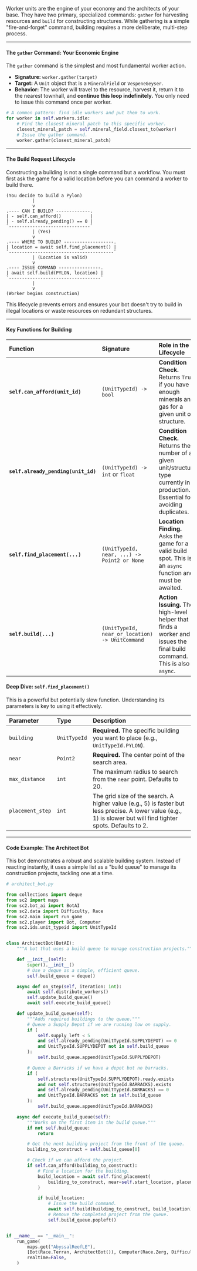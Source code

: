 Worker units are the engine of your economy and the architects of your base. They have two primary, specialized commands: `gather` for harvesting resources and `build` for constructing structures. While gathering is a simple "fire-and-forget" command, building requires a more deliberate, multi-step process.

---

#### **The `gather` Command: Your Economic Engine**

The `gather` command is the simplest and most fundamental worker action.

*   **Signature:** `worker.gather(target)`
*   **Target:** A `Unit` object that is a `MineralField` or `VespeneGeyser`.
*   **Behavior:** The worker will travel to the resource, harvest it, return it to the nearest townhall, and **continue this loop indefinitely.** You only need to issue this command once per worker.

```python
# A common pattern: find idle workers and put them to work.
for worker in self.workers.idle:
    # Find the closest mineral patch to this specific worker.
    closest_mineral_patch = self.mineral_field.closest_to(worker)
    # Issue the gather command.
    worker.gather(closest_mineral_patch)
```

---

#### **The Build Request Lifecycle**

Constructing a building is not a single command but a workflow. You must first ask the game for a valid location before you can command a worker to build there.

```
(You decide to build a Pylon)
          |
          v
.---- CAN I BUILD? -------------.
| - self.can_afford()           |
| - self.already_pending() == 0 |
`-------------------------------`
          | (Yes)
          v
.---- WHERE TO BUILD? -------------------.
| location = await self.find_placement() |
`----------------------------------------`
          | (Location is valid)
          v
.---- ISSUE COMMAND ----------------.
| await self.build(PYLON, location) |
`-----------------------------------`
          |
          v
(Worker begins construction)
```

This lifecycle prevents errors and ensures your bot doesn't try to build in illegal locations or waste resources on redundant structures.

---

#### **Key Functions for Building**

| Function | Signature | Role in the Lifecycle |
| :--- | :--- | :--- |
| **`self.can_afford(unit_id)`** | `(UnitTypeId) -> bool` | **Condition Check.** Returns `True` if you have enough minerals and gas for a given unit or structure. |
| **`self.already_pending(unit_id)`**| `(UnitTypeId) -> int` or `float` | **Condition Check.** Returns the number of a given unit/structure type currently in production. Essential for avoiding duplicates. |
| **`self.find_placement(...)`** | `(UnitTypeId, near, ...) -> Point2 or None` | **Location Finding.** Asks the game for a valid build spot. This is an `async` function and must be awaited. |
| **`self.build(...)`** | `(UnitTypeId, near_or_location) -> UnitCommand`| **Action Issuing.** The high-level helper that finds a worker and issues the final build command. This is also `async`. |

#### **Deep Dive: `self.find_placement()`**

This is a powerful but potentially slow function. Understanding its parameters is key to using it effectively.

| Parameter | Type | Description |
| :--- | :--- | :--- |
| `building` | `UnitTypeId` | **Required.** The specific building you want to place (e.g., `UnitTypeId.PYLON`). |
| `near` | `Point2` | **Required.** The center point of the search area. |
| `max_distance` | `int` | The maximum radius to search from the `near` point. Defaults to 20. |
| `placement_step`| `int` | The grid size of the search. A higher value (e.g., 5) is faster but less precise. A lower value (e.g., 1) is slower but will find tighter spots. Defaults to 2. |

---

#### **Code Example: The Architect Bot**

This bot demonstrates a robust and scalable building system. Instead of reacting instantly, it uses a simple list as a "build queue" to manage its construction projects, tackling one at a time.

```python
# architect_bot.py

from collections import deque
from sc2 import maps
from sc2.bot_ai import BotAI
from sc2.data import Difficulty, Race
from sc2.main import run_game
from sc2.player import Bot, Computer
from sc2.ids.unit_typeid import UnitTypeId


class ArchitectBot(BotAI):
    """A bot that uses a build queue to manage construction projects."""

    def __init__(self):
        super().__init__()
        # Use a deque as a simple, efficient queue.
        self.build_queue = deque()

    async def on_step(self, iteration: int):
        await self.distribute_workers()
        self.update_build_queue()
        await self.execute_build_queue()

    def update_build_queue(self):
        """Adds required buildings to the queue."""
        # Queue a Supply Depot if we are running low on supply.
        if (
            self.supply_left < 5
            and self.already_pending(UnitTypeId.SUPPLYDEPOT) == 0
            and UnitTypeId.SUPPLYDEPOT not in self.build_queue
        ):
            self.build_queue.append(UnitTypeId.SUPPLYDEPOT)

        # Queue a Barracks if we have a depot but no barracks.
        if (
            self.structures(UnitTypeId.SUPPLYDEPOT).ready.exists
            and not self.structures(UnitTypeId.BARRACKS).exists
            and self.already_pending(UnitTypeId.BARRACKS) == 0
            and UnitTypeId.BARRACKS not in self.build_queue
        ):
            self.build_queue.append(UnitTypeId.BARRACKS)

    async def execute_build_queue(self):
        """Works on the first item in the build queue."""
        if not self.build_queue:
            return

        # Get the next building project from the front of the queue.
        building_to_construct = self.build_queue[0]

        # Check if we can afford the project.
        if self.can_afford(building_to_construct):
            # Find a location for the building.
            build_location = await self.find_placement(
                building_to_construct, near=self.start_location, placement_step=5
            )

            if build_location:
                # Issue the build command.
                await self.build(building_to_construct, build_location)
                # Remove the completed project from the queue.
                self.build_queue.popleft()


if __name__ == "__main__":
    run_game(
        maps.get("AbyssalReefLE"),
        [Bot(Race.Terran, ArchitectBot()), Computer(Race.Zerg, Difficulty.VeryEasy)],
        realtime=False,
    )
```